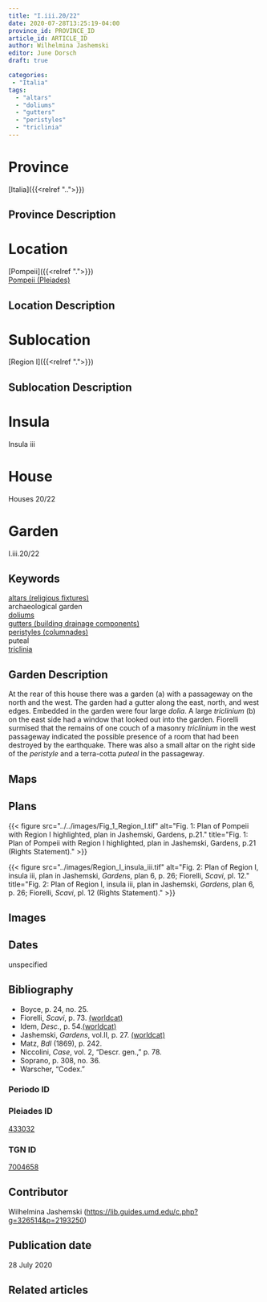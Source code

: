 ```yaml
---
title: "I.iii.20/22"
date: 2020-07-28T13:25:19-04:00
province_id: PROVINCE_ID
article_id: ARTICLE_ID
author: Wilhelmina Jashemski
editor: June Dorsch
draft: true

categories:
 - "Italia"
tags:
  - "altars"
  - "doliums"
  - "gutters"
  - "peristyles"
  - "triclinia"
---
```


# Province

[Italia]({{<relref "..">}})

## Province Description

<!-- DESCRIPTION -->


# Location

[Pompeii]({{<relref ".">}}) \
[Pompeii (Pleiades)](https://pleiades.stoa.org/places/433032)

## Location Description

<!-- LEAVE THIS BLANK FOR NOW -->

# Sublocation

[Region I]({{<relref ".">}})

## Sublocation Description

<!-- DESCRIPTION -->

# Insula

Insula iii

# House

Houses 20/22

# Garden

I.iii.20/22

## Keywords

[altars (religious fixtures)](http://vocab.getty.edu/page/aat/300003725) \
archaeological garden \
[doliums](http://vocab.getty.edu/page/aat/300400601) \
[gutters (building drainage components)](http://vocab.getty.edu/page/aat/300052565) \
[peristyles (columnades)](http://vocab.getty.edu/page/aat/300004029) \
puteal \
[triclinia](http://vocab.getty.edu/page/aat/300004359)  

## Garden Description

At the rear of this house there was a garden (a) with a passageway on the north and the west. The garden had a gutter along the east, north, and west edges. Embedded in the garden were four large *dolia*. A large *triclinium* (b) on the east side had a window that looked out into the garden. Fiorelli surmised that the remains of one couch of a masonry *triclinium* in the west passageway indicated the possible presence of a room that had been destroyed by the earthquake. There was also a small altar on the right side of the *peristyle* and a terra-cotta *puteal* in the passageway.

## Maps

<!--
OLD WAY (DO NOT USE)
![alt_text](../../images/image_name.ext)
*CAPTION*

NEW WAY ↓↓↓↓
{{< figure src="../../images/image_name.ext" alt="ALT_TEXT" title="CAPTION" >}}
-->

## Plans

{{< figure src="../../images/Fig_1_Region_I.tif" alt="Fig. 1: Plan of Pompeii with Region I highlighted, plan in Jashemski, Gardens, p.21." title="Fig. 1: Plan of Pompeii with Region I highlighted, plan in Jashemski, Gardens, p.21 (Rights Statement)." >}}

{{< figure src="../images/Region_I_insula_iii.tif" alt="Fig. 2: Plan of Region I, insula iii, plan in Jashemski, *Gardens*, plan 6, p. 26; Fiorelli, *Scavi*, pl. 12." title="Fig. 2: Plan of Region I, insula iii, plan in Jashemski, *Gardens*, plan 6, p. 26; Fiorelli, *Scavi*, pl. 12 (Rights Statement)." >}}

## Images


## Dates

unspecified

## Bibliography

* Boyce, p. 24, no. 25.
* Fiorelli, *Scavi*, p. 73. [(worldcat)](http://www.worldcat.org/oclc/249024903)
* Idem, *Desc.*, p. 54.[(worldcat)](http://www.worldcat.org/oclc/908272023)
* Jashemski, *Gardens*, vol.II, p. 27. [(worldcat)](http://www.worldcat.org/oclc/921816405)
* Matz, *BdI* (1869), p. 242.
* Niccolini, *Case*, vol. 2, “Descr. gen.,” p. 78.
* Soprano, p. 308, no. 36.
* Warscher, “Codex.”

### Periodo ID

<!-- [PERIODO_ID](https://pleiades.stoa.org/places/PLEIADES_ID) -->

### Pleiades ID

[433032](https://pleiades.stoa.org/places/433032)

### TGN ID

[7004658](http://vocab.getty.edu/page/tgn/7004658)

## Contributor

Wilhelmina Jashemski (https://lib.guides.umd.edu/c.php?g=326514&p=2193250)

## Publication date

28 July 2020

## Related articles

<!-- Links to other related articles. Leave blank for now -->
